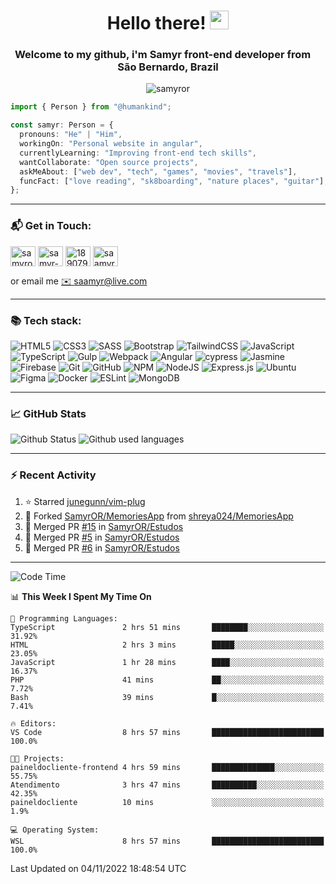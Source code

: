 <h1 align="center">Hello there! <img src="https://raw.githubusercontent.com/iampavangandhi/iampavangandhi/master/gifs/Hi.gif" width="30px"></h1>
<h3 align="center">Welcome to my github, i'm Samyr front-end developer from  <img src="https://cdn-icons-png.flaticon.com/512/197/197386.png" width="13"/>  <b>São Bernardo, Brazil</b></h3>

<p align="center"> <img src="https://komarev.com/ghpvc/?username=samyror&label=Profile%20views&color=0e75b6&style=flat" alt="samyror" /> </p>

```typescript
import { Person } from "@humankind";

const samyr: Person = {
  pronouns: "He" | "Him",
  workingOn: "Personal website in angular",
  currentlyLearning: "Improving front-end tech skills",
  wantCollaborate: "Open source projects",
  askMeAbout: ["web dev", "tech", "games", "movies", "travels"],
  funcFact: ["love reading", "sk8boarding", "nature places", "guitar"],
};
```

---

### 📬 Get in Touch:

<p align="left">
<a href="https://codepen.io/samyror" target="blank"><img align="center" src="https://cdn.jsdelivr.net/gh/devicons/devicon/icons/codepen/codepen-plain.svg" alt="samyror" height="32" width="40" /></a>
<a href="https://linkedin.com/in/samyr-ribeiro-82a720145" target="blank"><img align="center" src="https://cdn.jsdelivr.net/gh/devicons/devicon/icons/linkedin/linkedin-plain.svg" alt="samyr-ribeiro-82a720145" height="32" width="40" /></a>
<a href="https://pt.stackoverflow.com/users/189079" target="blank"><img align="center"  src="https://cdn.jsdelivr.net/npm/simple-icons@v5/icons/stackoverflow.svg" alt="189079" height="32" width="40" /></a>
<a href="https://www.hackerrank.com/saamyr" target="blank"><img align="center" src="https://cdn.jsdelivr.net/npm/simple-icons@v5/icons/hackerrank.svg" alt="saamyr" height="32" width="40" /></a>
</p>

or email me [✉️ saamyr@live.com](mailto:saamyr@live.com)

---

### 📚 Tech stack:

![HTML5](https://img.shields.io/badge/html5-%23E34F26.svg?style=for-the-badge&logo=html5&logoColor=white)
![CSS3](https://img.shields.io/badge/css3-%231572B6.svg?style=for-the-badge&logo=css3&logoColor=white)
![SASS](https://img.shields.io/badge/SASS-hotpink.svg?style=for-the-badge&logo=SASS&logoColor=white)
![Bootstrap](https://img.shields.io/badge/bootstrap-%23563D7C.svg?style=for-the-badge&logo=bootstrap&logoColor=white)
![TailwindCSS](https://img.shields.io/badge/tailwindcss-%2338B2AC.svg?style=for-the-badge&logo=tailwind-css&logoColor=white)
![JavaScript](https://img.shields.io/badge/javascript-%23323330.svg?style=for-the-badge&logo=javascript&logoColor=%23F7DF1E)
![TypeScript](https://img.shields.io/badge/typescript-%23007ACC.svg?style=for-the-badge&logo=typescript&logoColor=white)
![Gulp](https://img.shields.io/badge/GULP-%23CF4647.svg?style=for-the-badge&logo=gulp&logoColor=white)
![Webpack](https://img.shields.io/badge/webpack-%238DD6F9.svg?style=for-the-badge&logo=webpack&logoColor=black)
![Angular](https://img.shields.io/badge/angular-%23DD0031.svg?style=for-the-badge&logo=angular&logoColor=white)
![cypress](https://img.shields.io/badge/-cypress-%23E5E5E5?style=for-the-badge&logo=cypress&logoColor=058a5e)
![Jasmine](https://img.shields.io/badge/-Jasmine-%238A4182?style=for-the-badge&logo=Jasmine&logoColor=white)
![Firebase](https://img.shields.io/badge/firebase-%23039BE5.svg?style=for-the-badge&logo=firebase)
![Git](https://img.shields.io/badge/git-%23F05033.svg?style=for-the-badge&logo=git&logoColor=white)
![GitHub](https://img.shields.io/badge/github-%23121011.svg?style=for-the-badge&logo=github&logoColor=white)
![NPM](https://img.shields.io/badge/NPM-%23000000.svg?style=for-the-badge&logo=npm&logoColor=white)
![NodeJS](https://img.shields.io/badge/node.js-6DA55F?style=for-the-badge&logo=node.js&logoColor=white)
![Express.js](https://img.shields.io/badge/express.js-%23404d59.svg?style=for-the-badge&logo=express&logoColor=%2361DAFB)
![Ubuntu](https://img.shields.io/badge/Ubuntu-E95420?style=for-the-badge&logo=ubuntu&logoColor=white)
![Figma](https://img.shields.io/badge/figma-%23F24E1E.svg?style=for-the-badge&logo=figma&logoColor=white)
![Docker](https://img.shields.io/badge/docker-%230db7ed.svg?style=for-the-badge&logo=docker&logoColor=white)
![ESLint](https://img.shields.io/badge/ESLint-4B3263?style=for-the-badge&logo=eslint&logoColor=white)
![MongoDB](https://img.shields.io/badge/MongoDB-%234ea94b.svg?style=for-the-badge&logo=mongodb&logoColor=white)

---

### 📈 GitHub Stats

![Github Status](https://github-readme-stats.vercel.app/api?username=SamyrOR&show_icons=true&bg_color=FFF&title_color=b80f0a&text_color=000&icon_color=b80f0a&border_color=a9a9a9&line_height=20)
![Github used languages](https://github-readme-stats.vercel.app/api/top-langs?username=samyror&show_icons=true&locale=en&layout=compact&bg_color=FFF&title_color=b80f0a&text_color=000&icon_color=b80f0a&border_color=a9a9a9)

---

### ⚡ Recent Activity

<!--RECENT_ACTIVITY:start-->
1. ⭐ Starred [junegunn/vim-plug](https://github.com/junegunn/vim-plug)
2. 🔱 Forked [SamyrOR/MemoriesApp](https://github.com/SamyrOR/MemoriesApp) from [shreya024/MemoriesApp](https://github.com/shreya024/MemoriesApp)
3. 🎉 Merged PR [#15](https://github.com/SamyrOR/Estudos/pull/15) in [SamyrOR/Estudos](https://github.com/SamyrOR/Estudos)
4. 🎉 Merged PR [#5](https://github.com/SamyrOR/Estudos/pull/5) in [SamyrOR/Estudos](https://github.com/SamyrOR/Estudos)
5. 🎉 Merged PR [#6](https://github.com/SamyrOR/Estudos/pull/6) in [SamyrOR/Estudos](https://github.com/SamyrOR/Estudos)
<!--RECENT_ACTIVITY:end-->

---

<!--START_SECTION:waka-->
![Code Time](http://img.shields.io/badge/Code%20Time-1%2C105%20hrs%2039%20mins-blue)

📊 **This Week I Spent My Time On** 

```text
💬 Programming Languages: 
TypeScript               2 hrs 51 mins       ████████░░░░░░░░░░░░░░░░░   31.92% 
HTML                     2 hrs 3 mins        █████░░░░░░░░░░░░░░░░░░░░   23.05% 
JavaScript               1 hr 28 mins        ████░░░░░░░░░░░░░░░░░░░░░   16.37% 
PHP                      41 mins             ██░░░░░░░░░░░░░░░░░░░░░░░   7.72% 
Bash                     39 mins             █░░░░░░░░░░░░░░░░░░░░░░░░   7.41%

🔥 Editors: 
VS Code                  8 hrs 57 mins       █████████████████████████   100.0%

🐱‍💻 Projects: 
paineldocliente-frontend 4 hrs 59 mins       ██████████████░░░░░░░░░░░   55.75% 
Atendimento              3 hrs 47 mins       ██████████░░░░░░░░░░░░░░░   42.35% 
paineldocliente          10 mins             ░░░░░░░░░░░░░░░░░░░░░░░░░   1.9%

💻 Operating System: 
WSL                      8 hrs 57 mins       █████████████████████████   100.0%

```


 Last Updated on 04/11/2022 18:48:54 UTC
<!--END_SECTION:waka-->

